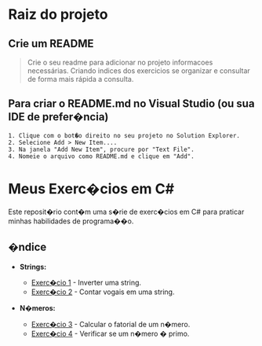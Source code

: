# Raiz do projeto

## Crie um README

> Crie o seu readme para adicionar no projeto informacoes necessárias. Criando indices dos exercicios
se organizar e consultar de forma mais rápida a consulta.

## Para criar o README.md no Visual Studio (ou sua IDE de prefer�ncia)

    1. Clique com o bot�o direito no seu projeto no Solution Explorer.
    2. Selecione Add > New Item....
    3. Na janela "Add New Item", procure por "Text File".
    4. Nomeie o arquivo como README.md e clique em "Add".

# Meus Exerc�cios em C#

Este reposit�rio cont�m uma s�rie de exerc�cios em C# para praticar minhas habilidades de programa��o.

## �ndice

* **Strings:**
  * [Exerc�cio 1](Exercicios/Strings/Exercicio1.cs) - Inverter uma string.
  * [Exerc�cio 2](Exercicios/Strings/Exercicio2.cs) - Contar vogais em uma string.

* **N�meros:**
  * [Exerc�cio 3](Copiar/Caminho/Absoluto/Exercicios/Numeros/Exercicio3.cs) - Calcular o fatorial de um n�mero.
  * [Exerc�cio 4](Copiar/Caminho/Absoluto/Exercicios/Numeros/Exercicio4.cs) - Verificar se um n�mero � primo.
